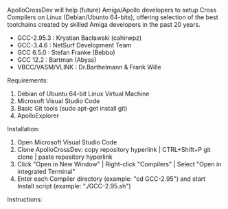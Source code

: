 ApolloCrossDev will help (future) Amiga/Apollo developers to setup Cross Compilers on Linux (Debian/Ubunto 64-bits),
offering selection of the best toolchains created by skilled Amiga developers in the past 20 years.

* GCC-2.95.3        : Krystian Bacławski (cahirwpz)
* GCC-3.4.6         : NetSurf Development Team
* GCC 6.5.0         : Stefan Franke (Bebbo)
* GCC 12.2          : Bartman (Abyss)
* VBCC/VASM/VLINK   : Dr.Barthelmann & Frank Wille

Requirements:
1. Debian of Ubuntu 64-bit Linux Virtual Machine
2. Microsoft Visual Studio Code
3. Basic Git tools (sudo apt-get install git)
4. ApolloExplorer

Installation:
1. Open Microsoft Visual Studio Code
2. Clone ApolloCrossDev: copy  repository hyperlink | CTRL+Shift+P git clone | paste repository hyperlink
3. Click "Open in New Window" | Right-click "Compilers" | Select "Open in integrated Terminal"
4. Enter each Compiler directory (example: "cd GCC-2.95") and start Install script (example: "./GCC-2.95.sh")

Instructions:
